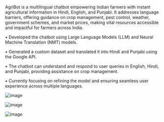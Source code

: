 AgriBot is a multilingual chatbot empowering Indian farmers with instant agricultural information in Hindi, English, and Punjabi.
It addresses language barriers, offering guidance on crop management, pest control, weather, government schemes, and market prices,
making vital resources accessible and impactful for farmers across India.

• Developed the chatbot using Large Language Models (LLM) and Neural Machine Translation (NMT) models.

• Generated a custom dataset and translated it into Hindi and Punjabi using the Google API.

• The chatbot can understand and respond to user queries in English, Hindi, and Punjabi, providing assistance on
crop management.

• Currently focusing on refining the model and ensuring seamless user experience across multiple languages.

![image](https://github.com/user-attachments/assets/4b453880-8c4a-4c99-9af8-017dca43d0d5)

![image](https://github.com/user-attachments/assets/d1165652-a91f-4bc1-8351-7388cc298fd5)

![image](https://github.com/user-attachments/assets/a78d1e0c-6605-480b-8dda-cf230f3eabcb)



